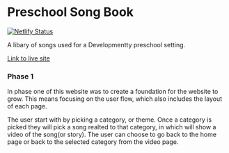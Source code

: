 # Preschool Song Book
[![Netlify Status](https://api.netlify.com/api/v1/badges/b3b770dc-d844-4575-9ecc-5a409dd8981c/deploy-status)](https://app.netlify.com/sites/playful-kashata-2b1d47/deploys)

A libary of songs used for a Developmentty preschool setting.

[Link to live site](https://playful-kashata-2b1d47.netlify.app/)

### Phase 1

In phase one of this website was to create a foundation for the website to grow. This means focusing on the user flow, which also includes the layout of each page. 

The user start with by picking a category, or theme. Once a category is picked they will pick a song realted to that category, in which will show a video of the song(or story). The user can choose to go back to the home page or back to the selected category from the video page.